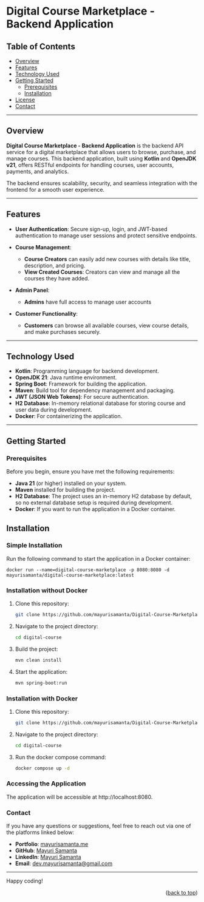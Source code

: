 <a name="readme-top"></a>

# Digital Course Marketplace - Backend Application

## Table of Contents

- [Overview](#overview)
- [Features](#features)
- [Technology Used](#technology-used)
- [Getting Started](#getting-started)
  - [Prerequisites](#prerequisites)
  - [Installation](#installation)
- [License](#license)
- [Contact](#contact)

---

## Overview

**Digital Course Marketplace - Backend Application** is the backend API service for a digital marketplace that allows users to browse, purchase, and manage courses. This backend application, built using **Kotlin** and **OpenJDK v21**, offers RESTful endpoints for handling courses, user accounts, payments, and analytics.

The backend ensures scalability, security, and seamless integration with the frontend for a smooth user experience.

---

## Features

- **User Authentication**: Secure sign-up, login, and JWT-based authentication to manage user sessions and protect sensitive endpoints.
  
- **Course Management**: 
  - **Course Creators** can easily add new courses with details like title, description, and pricing.
  - **View Created Courses**: Creators can view and manage all the courses they have added.

- **Admin Panel**: 
  - **Admins** have full access to manage user accounts

- **Customer Functionality**: 
  - **Customers** can browse all available courses, view course details, and make purchases securely.


---

## Technology Used

- **Kotlin**: Programming language for backend development.
- **OpenJDK 21**: Java runtime environment.
- **Spring Boot**: Framework for building the application.
- **Maven**: Build tool for dependency management and packaging.
- **JWT (JSON Web Tokens)**: For secure authentication.
- **H2 Database**: In-memory relational database for storing course and user data during development.
- **Docker**: For containerizing the application.

---

## Getting Started

### Prerequisites

Before you begin, ensure you have met the following requirements:

- **Java 21** (or higher) installed on your system.
- **Maven** installed for building the project.
- **H2 Database**: The project uses an in-memory H2 database by default, so no external database setup is required during development.
- **Docker**: If you want to run the application in a Docker container.

## Installation

### Simple Installation

Run the following command to start the application in a Docker container: 

```
docker run --name=digital-course-marketplace -p 8080:8080 -d mayurisamanta/digital-course-marketplace:latest
```
### Installation without Docker

1. Clone this repository:

   ```bash
   git clone https://github.com/mayurisamanta/Digital-Course-Marketplace.git
2. Navigate to the project directory:

    ```bash
   cd digital-course
3. Build the project:

    ```bash
   mvn clean install
4. Start the application:

    ```bash
    mvn spring-boot:run

### Installation with Docker

1. Clone this repository:

   ```bash
   git clone https://github.com/mayurisamanta/Digital-Course-Marketplace.git
2. Navigate to the project directory:

    ```bash
   cd digital-course
3. Run the docker compose command:

    ```bash
    docker compose up -d

### Accessing the Application
The application will be accessible at http://localhost:8080.   


### Contact

If you have any questions or suggestions, feel free to reach out via one of the platforms linked below:

- **Portfolio**: [mayurisamanta.me](https://mayurisamanta.me)
- **GitHub**: [Mayuri Samanta](https://github.com/mayurisamanta)
- **LinkedIn**: [Mayuri Samanta](https://linkedin.com/in/mayuri-samanta)
- **Email**: [dev.mayurisamanta@gmail.com](mailto:dev.mayurisamanta@gmail.com)

---

Happy coding!

<p align="right">(<a href="#readme-top">back to top</a>)</p>

